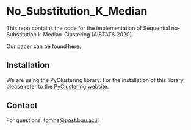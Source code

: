 # No_Substitution_K_Median
This repo contains the code for the implementation of Sequential no-Substitution k-Median-Clustering (AISTATS 2020).

Our paper can be found [here.](https://arxiv.org/abs/1905.12925)

## Installation
We are using the PyClustering library. For the installation of this library, please refer to the [PyClustering website](https://codedocs.xyz/annoviko/pyclustering/index.html). 

## Contact 
For questions: tomhe@post.bgu.ac.il

